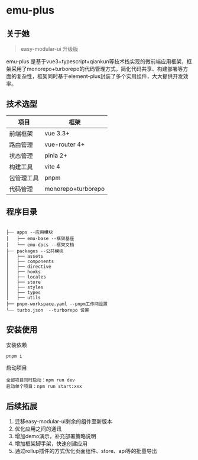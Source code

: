 # emu-plus

## 关于她
> easy-modular-ui 升级版

emu-plus 是基于vue3+typescript+qiankun等技术栈实现的微前端应用框架，框架采用了monorepo+turborepo的代码管理方式，简化代码共享、构建部署等方面的复杂性，框架同时基于element-plus封装了多个实用组件，大大提供开发效率。

## 技术选型
| 项目 | 框架 |
| --- | ----------- |
| 前端框架 | vue 3.3+ |
| 路由管理 | vue-router 4+ |
| 状态管理 | pinia 2+ |
| 构建工具 | vite 4 |
| 包管理工具 | pnpm|
| 代码管理 | monorepo+turborepo |

## 程序目录
```

├── apps --应用模块
│   ├── emu-base --框架基座
│   └── emu-docs --框架文档
├── packages --公共模块
│   ├── assets
│   ├── components
│   ├── directive
│   ├── hooks
│   ├── locales
│   ├── store
│   ├── styles
│   ├── types
│   ├── utils
├── pnpm-workspace.yaml --pnpm工作间设置
└── turbo.json  --turborepo 设置

```

## 安装使用

安装依赖
```
pnpm i
```
启动项目
```
全部项目同时启动：npm run dev 
启动单个项目：npm run start:xxx
```

## 后续拓展
1. 迁移easy-modular-ui剩余的组件至新版本
2. 优化应用之间的通讯
3. 增加demo演示，补充部署策略说明
4. 增加框架脚手架，快速创建应用
5. 通过rollup插件的方式优化页面组件、store、api等的批量导出


